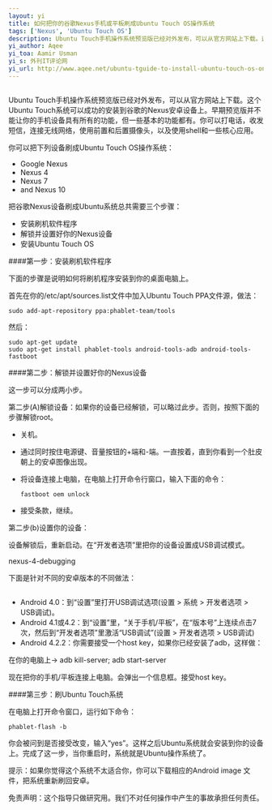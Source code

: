 ```yaml
---
layout: yi
title: 如何把你的谷歌Nexus手机或平板刷成Ubuntu Touch OS操作系统
tags: ['Nexus', 'Ubuntu Touch OS']
description: Ubuntu Touch手机操作系统预览版已经对外发布，可以从官方网站上下载。这个Ubuntu Touch系统可以成功的安装到谷歌的Nexus安卓设备上。早期预览版并不能让你的手机设备具有所有的功能，但一些基本的功能都有。你可以打电话，收发短信，连接无线网络，使用前置和后置摄像头，以及使用shell和一些核心应用。
yi_author: Aqee
yi_toa: Aamir Usman
yi_s: 外刊IT评论网
yi_url: http://www.aqee.net/ubuntu-tguide-to-install-ubuntu-touch-os-on-nexus-android-devices/
---
```


<img alt="" src="http://www.aqee.net/wordpress/wp-content/uploads/2013/03/ubuntu-android-nexus-620x350.jpg">

Ubuntu Touch手机操作系统预览版已经对外发布，可以从官方网站上下载。这个Ubuntu Touch系统可以成功的安装到谷歌的Nexus安卓设备上。早期预览版并不能让你的手机设备具有所有的功能，但一些基本的功能都有。你可以打电话，收发短信，连接无线网络，使用前置和后置摄像头，以及使用shell和一些核心应用。

你可以把下列设备刷成Ubuntu Touch OS操作系统：

*   Google Nexus
*   Nexus 4
*   Nexus 7
*   and Nexus 10

把谷歌Nexus设备刷成Ubuntu系统总共需要三个步骤：

*   安装刷机软件程序
*   解锁并设置好你的Nexus设备
*   安装Ubuntu Touch OS

####第一步：安装刷机软件程序

下面的步骤是说明如何将刷机程序安装到你的桌面电脑上。

首先在你的/etc/apt/sources.list文件中加入Ubuntu Touch PPA文件源，做法：

	sudo add-apt-repository ppa:phablet-team/tools

然后：

	sudo apt-get update
	sudo apt-get install phablet-tools android-tools-adb android-tools-fastboot

####第二步：解锁并设置好你的Nexus设备

这一步可以分成两小步。

第二步(A)解锁设备：如果你的设备已经解锁，可以略过此步。否则，按照下面的步骤解锁root。

*   关机。
*   通过同时按住电源键、音量按钮的+端和-端。一直按着，直到你看到一个肚皮朝上的安卓图像出现。
*   将设备连接上电脑，在电脑上打开命令行窗口，输入下面的命令：


		fastboot oem unlock


*   接受条款，继续。

第二步(b)设置你的设备：

设备解锁后，重新启动。在“开发者选项”里把你的设备设置成USB调试模式。

nexus-4-debugging

下面是针对不同的安卓版本的不同做法：

<img alt="" src="http://www.aqee.net/wordpress/wp-content/uploads/2013/03/nexus-4-debugging.jpg">

*   Android 4.0：到“设置”里打开USB调试选项(设置 > 系统 > 开发者选项 > USB调试)。
*   Android 4.1或4.2：到“设置”里，“关于手机/平板”，在“版本号”上连续点击7次，然后到“开发者选项”里激活“USB调试”(设置 > 开发者选项 > USB调试)
*   Android 4.2.2：你需要接受一个host key，如果你已经安装了adb，这样做：

在你的电脑上-> adb kill-server; adb start-server

现在把你的手机/平板连接上电脑。会弹出一个信息框。接受host key。

####第三步：刷Ubuntu Touch系统

在电脑上打开命令窗口，运行如下命令：

	phablet-flash -b

你会被问到是否接受改变，输入“yes”。这样之后Ubuntu系统就会安装到你的设备上。完成了这一步，当你重启时，系统就是Ubuntu操作系统了。

提示：如果你觉得这个系统不太适合你，你可以下载相应的Android image 文件，把系统重新刷回安卓。

免责声明：这个指导只做研究用。我们不对任何操作中产生的事故承担任何责任。